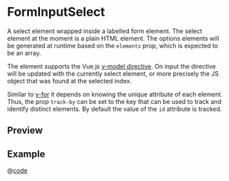 # FormInputSelect <Badge type="tip" text="since v0.13.0" vertical="top" />

A select element wrapped inside a labelled form element. The select element at the moment is a plain HTML element. The options elements will be generated at runtime based on the `elements` prop, which is expected to be an array.

The element supports the Vue.js [v-model directive](https://vuejs.org/api/built-in-directives.html#v-model). On input the directive will be updated with the currently select element, or more precisely the JS object that was found at the selected index. 

Similar to [v-for](https://vuejs.org/guide/essentials/list.html#maintaining-state-with-key) it depends on knowing the unique attribute of each element. Thus, the prop `track-by` can be set to the key that can be used to track and identify distinct elements. By default the value of the `id` attribute is tracked.

## Preview
<DynamicComponentDisplay type="FormInputSelect" :attach-v-model="true" id="demoSelect" description="Showcases the select element" label="Label" :elements="[{id: '1', name:'First Element'}, {id: '2', name: 'Second Element'}]"></DynamicComponentDisplay>

## Example
@[code](@examples/BackToTopExample.vue)